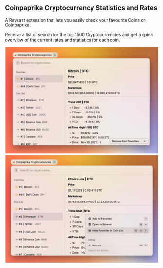 ## Coinpaprika Cryptocurrency Statistics and Rates

A [Raycast](https://raycast.com/) extension that lets you easily check your favourite Coins on [Coinpaprika](https://coinpaprika.com/).

Receive a list or search for the top 1500 Cryptocurrencies and get a quick overview of the current rates and statistics for each coin.

![sowcase](./media/showcase_01.png)
![sowcase](./media/showcase_02.png)
